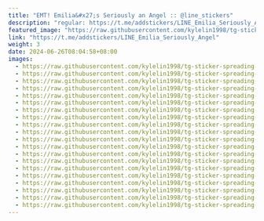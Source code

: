 ```yaml
---
title: "EMT! Emilia&#x27;s Seriously an Angel :: @line_stickers"
description: "regular: https://t.me/addstickers/LINE_Emilia_Seriously_Angel"
featured_image: "https://raw.githubusercontent.com/kylelin1998/tg-sticker-spreading-worldwide-images/main/img/2d29b509-bc27-4fce-83ca-c6fc45f2c139.jpg"
link: "https://t.me/addstickers/LINE_Emilia_Seriously_Angel"
weight: 3
date: 2024-06-26T08:04:58+08:00
images:
  - https://raw.githubusercontent.com/kylelin1998/tg-sticker-spreading-worldwide-images/main/img/2d29b509-bc27-4fce-83ca-c6fc45f2c139.jpg
  - https://raw.githubusercontent.com/kylelin1998/tg-sticker-spreading-worldwide-images/main/img/1c641ce2-2c0d-4320-b71c-b0f756c934b8.jpg
  - https://raw.githubusercontent.com/kylelin1998/tg-sticker-spreading-worldwide-images/main/img/6b1b1ed7-6a22-46d7-a309-40928c4f92cf.jpg
  - https://raw.githubusercontent.com/kylelin1998/tg-sticker-spreading-worldwide-images/main/img/76e8a9e7-d389-440b-b322-6a4820f7140a.jpg
  - https://raw.githubusercontent.com/kylelin1998/tg-sticker-spreading-worldwide-images/main/img/d860810e-5bb9-4a87-8f95-7e044d716b30.jpg
  - https://raw.githubusercontent.com/kylelin1998/tg-sticker-spreading-worldwide-images/main/img/13276411-356d-4ad2-8257-6b48fb8edd00.jpg
  - https://raw.githubusercontent.com/kylelin1998/tg-sticker-spreading-worldwide-images/main/img/44d0939d-2ad8-49ee-8e1b-42fe6b21c168.jpg
  - https://raw.githubusercontent.com/kylelin1998/tg-sticker-spreading-worldwide-images/main/img/eb0baed3-74f5-4667-91a4-d8fd77bbe960.jpg
  - https://raw.githubusercontent.com/kylelin1998/tg-sticker-spreading-worldwide-images/main/img/ce1ad60b-cbd7-4b01-b7ec-70e5b6325967.jpg
  - https://raw.githubusercontent.com/kylelin1998/tg-sticker-spreading-worldwide-images/main/img/df890569-3c40-4d93-a73a-964f5fb3cf42.jpg
  - https://raw.githubusercontent.com/kylelin1998/tg-sticker-spreading-worldwide-images/main/img/8f002199-8e2b-4a77-9194-fbba17993857.jpg
  - https://raw.githubusercontent.com/kylelin1998/tg-sticker-spreading-worldwide-images/main/img/dc37a35d-6579-43c4-a43d-87b5a0eaf59e.jpg
  - https://raw.githubusercontent.com/kylelin1998/tg-sticker-spreading-worldwide-images/main/img/9b3e20d2-444f-448f-a0a2-3604824d79a1.jpg
  - https://raw.githubusercontent.com/kylelin1998/tg-sticker-spreading-worldwide-images/main/img/fd4f2196-0780-43fe-9154-09c1bb0b7376.jpg
  - https://raw.githubusercontent.com/kylelin1998/tg-sticker-spreading-worldwide-images/main/img/201b13c5-a94d-4921-b520-a4e67131fff3.jpg
  - https://raw.githubusercontent.com/kylelin1998/tg-sticker-spreading-worldwide-images/main/img/c259bebe-1356-417a-9529-05a8bb25b039.jpg
  - https://raw.githubusercontent.com/kylelin1998/tg-sticker-spreading-worldwide-images/main/img/678cad89-9dac-4e45-8e65-c4db33a910cc.jpg
  - https://raw.githubusercontent.com/kylelin1998/tg-sticker-spreading-worldwide-images/main/img/a7d0f01e-26f5-4c76-b0df-d472eff98514.jpg
  - https://raw.githubusercontent.com/kylelin1998/tg-sticker-spreading-worldwide-images/main/img/5bc8d8a2-508c-4d8f-98b7-9363b6b88c21.jpg
  - https://raw.githubusercontent.com/kylelin1998/tg-sticker-spreading-worldwide-images/main/img/144937cc-d938-4997-aac7-c9d59fa0cb56.jpg
---
```

